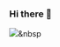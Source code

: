 ### Hi there 👋

<img src="https://img.shields.io/badge/#F7DF1E?style=flat-square&logo=simpleiconsJavaScript
&logoColor=white"/></a>&nbsp 
